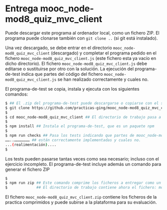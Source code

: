 # Entrega mooc_node-mod8_quiz_mvc_client

Puede descargar este programa
al ordenador local, como un fichero ZIP. El programa puede clonarse también con `git clone ..` (si
git está instalado).

Una vez descargado, se debe entrar en el directorio `mooc_node-mod8_quiz_mvc_client` (descargado) y
completar el programa pedido en el fichero `mooc_node-mod8_quiz_mvc_client.js` (este fichero esta ya vacío
en dicho directorio). El fichero `mooc_node-mod8_quiz_mvc_client.js` debe editarse o sustituirse por otro con
la solución. La ejecución del programa-de-test indica que partes del código del fichero
`mooc_node-mod8_quiz_mvc_client.js` se han realizado correctamente y cuales no.

El programa-de-test se copia, instala y ejecuta con los siguientes comandos:

```bash
$ ## El .zip del programa-de-test puede descargarse o copiarse con el siguiente comando:
$ git clone https://github.com/practicas-ging/mooc_node-mod8_quiz_mvc_client
$
$ cd mooc_node-mod8_quiz_mvc_client ## El directorio de trabajo pasa a ser el del proyecto copiado: entrega_
$
$ npm install ## Instala el programa-de-test, que es un paquete npm
$
$ npm run checks ## Pasa los tests indicando que partes de mooc_node-mod8_quiz_mvc_client.js
……..………………… ## están correctamente implementadas y cuales no.
...(realimentación)....
$
```

Los tests pueden pasarse tantas veces como sea necesario; incluso con el ejercicio incompleto.
El programa-de-test incluye además un comando para generar el fichero ZIP

```bash
$
$ npm run zip ## Este comando comprime los ficheros a entregar como un fichero xx.zip
$             ## El directorio de trabajo contiene ahora el fichero: mooc_node-mod8_quiz_mvc_client.zip
```

El fichero `mooc_node-mod8_quiz_mvc_client.zip` contiene los ficheros de la practica comprimidos y puede subirse a la plataforma para su evaluación.
